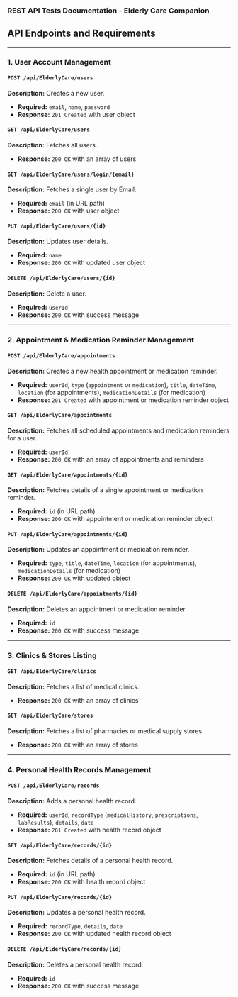 ### **REST API Tests Documentation - Elderly Care Companion**  

## **API Endpoints and Requirements**  

---

### **1. User Account Management**  

#### `POST /api/ElderlyCare/users`

**Description:** Creates a new user.
* **Required:** `email`,         `name`,         `password`
* **Response:** `201 Created` with user object

#### `GET /api/ElderlyCare/users`

**Description:** Fetches all users.
* **Response:** `200 OK` with an array of users

#### `GET /api/ElderlyCare/users/login/{email}`

**Description:** Fetches a single user by Email.
* **Required:** `email` (in URL path)
* **Response:** `200 OK` with user object

#### `PUT /api/ElderlyCare/users/{id}`

**Description:** Updates user details.
* **Required:** `name`
* **Response:** `200 OK` with updated user object

#### `DELETE /api/ElderlyCare/users/{id}`

**Description:** Delete a user.
* **Required:** `userId`
* **Response:** `200 OK` with success message

---

### **2. Appointment & Medication Reminder Management**  

#### `POST /api/ElderlyCare/appointments`

**Description:** Creates a new health appointment or medication reminder.  
* **Required:** `userId`,  `type` (`appointment` or `medication`),           `title`,           `dateTime`,  `location` (for appointments),  `medicationDetails` (for medication)  
* **Response:** `201 Created` with appointment or medication reminder object  

#### `GET /api/ElderlyCare/appointments`

**Description:** Fetches all scheduled appointments and medication reminders for a user.  
* **Required:** `userId`  
* **Response:** `200 OK` with an array of appointments and reminders  

#### `GET /api/ElderlyCare/appointments/{id}`

**Description:** Fetches details of a single appointment or medication reminder.  
* **Required:** `id` (in URL path)  
* **Response:** `200 OK` with appointment or medication reminder object  

#### `PUT /api/ElderlyCare/appointments/{id}`

**Description:** Updates an appointment or medication reminder.  
* **Required:** `type`,           `title`,           `dateTime`,  `location` (for appointments),  `medicationDetails` (for medication)  
* **Response:** `200 OK` with updated object  

#### `DELETE /api/ElderlyCare/appointments/{id}`

**Description:** Deletes an appointment or medication reminder.  
* **Required:** `id`  
* **Response:** `200 OK` with success message  

---

### **3. Clinics & Stores Listing**  

#### `GET /api/ElderlyCare/clinics`

**Description:** Fetches a list of medical clinics.  
* **Response:** `200 OK` with an array of clinics  

#### `GET /api/ElderlyCare/stores`

**Description:** Fetches a list of pharmacies or medical supply stores.  
* **Response:** `200 OK` with an array of stores  

---

### **4. Personal Health Records Management**  

#### `POST /api/ElderlyCare/records`

**Description:** Adds a personal health record.  
* **Required:** `userId`,  `recordType` (`medicalHistory`,           `prescriptions`,           `labResults`),           `details`,  `date`  
* **Response:** `201 Created` with health record object  

#### `GET /api/ElderlyCare/records/{id}`

**Description:** Fetches details of a personal health record.  
* **Required:** `id` (in URL path)  
* **Response:** `200 OK` with health record object  

#### `PUT /api/ElderlyCare/records/{id}`

**Description:** Updates a personal health record.  
* **Required:** `recordType`,           `details`,  `date`  
* **Response:** `200 OK` with updated health record object  

#### `DELETE /api/ElderlyCare/records/{id}`

**Description:** Deletes a personal health record.  
* **Required:** `id`  
* **Response:** `200 OK` with success message  
